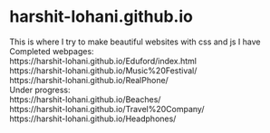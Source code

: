 # harshit-lohani.github.io
<html>
This is where I try to make beautiful websites with css and js I have<br>
Completed webpages:<br>
https://harshit-lohani.github.io/Eduford/index.html<br>
https://harshit-lohani.github.io/Music%20Festival/<br>
https://harshit-lohani.github.io/RealPhone/<br>
Under progress:<br>
https://harshit-lohani.github.io/Beaches/<br>
https://harshit-lohani.github.io/Travel%20Company/<br>
https://harshit-lohani.github.io/Headphones/<br>
</html>
